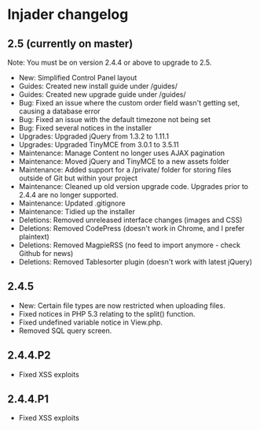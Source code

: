 # Injader changelog

## 2.5 (currently on master)

Note: You must be on version 2.4.4 or above to upgrade to 2.5.

* New: Simplified Control Panel layout
* Guides: Created new install guide under /guides/
* Guides: Created new upgrade guide under /guides/
* Bug: Fixed an issue where the custom order field wasn't getting set, causing a database error
* Bug: Fixed an issue with the default timezone not being set
* Bug: Fixed several notices in the installer
* Upgrades: Upgraded jQuery from 1.3.2 to 1.11.1
* Upgrades: Upgraded TinyMCE from 3.0.1 to 3.5.11
* Maintenance: Manage Content no longer uses AJAX pagination
* Maintenance: Moved jQuery and TinyMCE to a new assets folder
* Maintenance: Added support for a /private/ folder for storing files outside of Git but within your project
* Maintenance: Cleaned up old version upgrade code. Upgrades prior to 2.4.4 are no longer supported.
* Maintenance: Updated .gitignore
* Maintenance: Tidied up the installer
* Deletions: Removed unreleased interface changes (images and CSS)
* Deletions: Removed CodePress (doesn't work in Chrome, and I prefer plaintext)
* Deletions: Removed MagpieRSS (no feed to import anymore - check Github for news)
* Deletions: Removed Tablesorter plugin (doesn't work with latest jQuery)

## 2.4.5

* New: Certain file types are now restricted when uploading files.
* Fixed notices in PHP 5.3 relating to the split() function.
* Fixed undefined variable notice in View.php.
* Removed SQL query screen.

## 2.4.4.P2

* Fixed XSS exploits

## 2.4.4.P1

* Fixed XSS exploits
